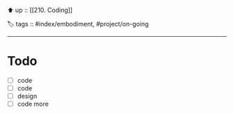 ⬆️ up :: [[210. Coding]]

🏷️ tags :: #index/embodiment, #project/on-going

---

# Todo
- [ ] code
- [ ] code
- [ ] design
- [ ] code more